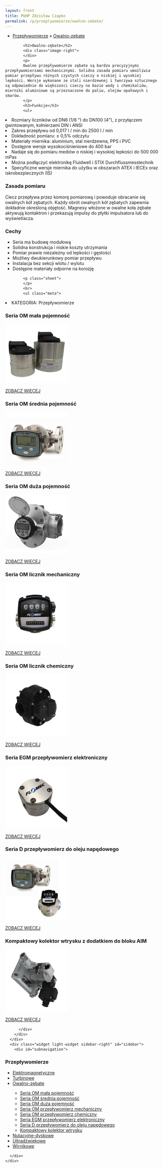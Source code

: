 ```yaml
---
layout: front
title: PUHP Zdzisław Czapko
permalink: /p/przeplywomierze/owalno-zebate/
---
```


<div id="content">
  <div class="wrapper-with-color-background">
    <div class="content-area-blog blog-background-sidebar-right">
      <div class="mainarea-left" id="mainarea">
        <div class="blogpost-blog3">
          <div class="post-content">
            <ul class="meta">
<li>
<a href="/p/przeplywomierze">Przepływomierze</a>
»
<a href="/p/przeplywomierze/owalno-zebate">Owalno-zębate</a>
</li>
</ul>

            <h2>Owalno-zębate</h2>
            <div class="image-right">
            </div>
            <p>
            Owalne przepływomierze zębate są bardzo precyzyjnymi przepływomierzami mechanicznymi. Solidna zasada pomiaru umożliwia pomiar przepływu różnych czystych cieczy o niskiej i wysokiej lepkości. Wersje wykonane ze stali nierdzewnej i tworzywa sztucznego są odpowiednie do większości cieczy na bazie wody i chemikaliów, mierniki aluminiowe są przeznaczone do paliw, olejów opałowych i smarów.
            </p>
            <h3>Funkcje</h3>
            <ul>
<li>Rozmiary liczników od DN6 (1/8 ") do DN100 (4"), z przyłączem gwintowanym, kołnierzami DIN i ANSI</li>
<li>Zakres przepływu od 0,017 l / min do 2500 l / min</li>
<li>Dokładność pomiaru: ± 0,5% odczytu</li>
<li>Materiały miernika: aluminium, stal nierdzewna, PPS i PVC</li>
<li>Dostępne wersje wysokociśnieniowe do 400 bar</li>
<li>Nadaje się do pomiaru mediów o niskiej i wysokiej lepkości do 500 000 mPas</li>
<li>Można podłączyć elektronikę Fluidwell i STIX Durchflussmesstechnik</li>
<li>Specyficzne wersje miernika do użytku w obszarach ATEX i IECEx oraz iskrobezpiecznych (IS)</li>
            </ul>
            <h3>Zasada pomiaru</h3>
            <p>
            Ciecz przepływa przez komorę pomiarową i powoduje obracanie się owalnych kół zębatych. Każdy obrót owalnych kół zębatych zapewnia dokładnie określoną objętość. Magnesy włożone w owalne koła zębate aktywują kontaktron i przekazują impulsy do płytki impulsatora lub do wyświetlacza.
            </p>
            <h3>Cechy</h3>
            <ul>
<li>Seria ma budowę modułową</li>
<li>Solidna konstrukcja i niskie koszty utrzymania</li>
<li>Pomiar prawie niezależny od lepkości i gęstości</li>
<li>Możliwy dwukierunkowy pomiar przepływu</li>
<li>Instalacja bez sekcji wlotu / wylotu</li>
<li>Dostępne materiały odporne na korozję</li>
            </ul>
            
            <p class="sheet">
            </p>
            <br>
            <ul class="meta">
<li>
KATEGORIA:
Przepływomierze
</li>
<!--
<li>
PRODUKTOW:
10
</li>
-->
</ul>
<h3>Seria OM mała pojemność</h3>
<span class="blog-img-wrapper">
<img style="width: 200px;" alt="Seria OM mała pojemność" src="/assets/images/katalog_produktow/przeplywomierze/owalno-zebate/seria-OM-mala-pojemnosc.jpg">

</span>
<p class="separator">
<a class="more-link" href="/p/przeplywomierze/owalno-zebate/seria-OM-mala-pojemnosc/">
<span class="button-clear">ZOBACZ WIĘCEJ</span>
</a>
</p>


<h3>Seria OM średnia pojemność</h3>
<span class="blog-img-wrapper">
<img style="width: 200px;" alt="Seria OM mała pojemność" src="/assets/images/katalog_produktow/przeplywomierze/owalno-zebate/seria-OM-srednia-pojemnosc.jpg">

</span>
<p class="separator">
<a class="more-link" href="/p/przeplywomierze/owalno-zebate/seria-OM-srednia-pojemnosc/">
<span class="button-clear">ZOBACZ WIĘCEJ</span>
</a>
</p>


<h3>Seria OM duża pojemność</h3>
<span class="blog-img-wrapper">
<img style="width: 200px;" alt="Seria OM duża pojemność" src="/assets/images/katalog_produktow/przeplywomierze/owalno-zebate/seria-OM-duza-pojemnosc.jpg">

</span>
<p class="separator">
<a class="more-link" href="/p/przeplywomierze/owalno-zebate/seria-OM-duza-pojemnosc/">
<span class="button-clear">ZOBACZ WIĘCEJ</span>
</a>
</p>


<h3>Seria OM licznik mechaniczny</h3>
<span class="blog-img-wrapper">
<img style="width: 200px;" alt="Seria OM licznik mechaniczny" src="/assets/images/katalog_produktow/przeplywomierze/owalno-zebate/seria-OM-przeplywomierz-mechaniczny.jpg">

</span>
<p class="separator">
<a class="more-link" href="/p/przeplywomierze/owalno-zebate/seria-OM-przeplywomierz-mechaniczny/">
<span class="button-clear">ZOBACZ WIĘCEJ</span>
</a>
</p>


<h3>Seria OM licznik chemiczny</h3>
<span class="blog-img-wrapper">
<img style="width: 200px;" alt="Seria OM licznik chemiczny" src="/assets/images/katalog_produktow/przeplywomierze/owalno-zebate/seria-OM-przeplywomierz-chemiczny.jpg">

</span>
<p class="separator">
<a class="more-link" href="/p/przeplywomierze/owalno-zebate/seria-OM-przeplywomierz-chemiczny/">
<span class="button-clear">ZOBACZ WIĘCEJ</span>
</a>
</p>


<h3>Seria EGM przepływomierz elektroniczny</h3>
<span class="blog-img-wrapper">
<img style="width: 200px;" alt="Seria EGM przeplywomierz elektroniczny" src="/assets/images/katalog_produktow/przeplywomierze/owalno-zebate/seria-EGM-przeplywomierz-elektroniczny.jpg">

</span>
<p class="separator">
<a class="more-link" href="/p/przeplywomierze/owalno-zebate/seria-EGM-przeplywomierz-elektroniczny/">
<span class="button-clear">ZOBACZ WIĘCEJ</span>
</a>
</p>


<h3>Seria D przepływomierz do oleju napędowego</h3>
<span class="blog-img-wrapper">
<img style="width: 200px;" alt="Seria D przeplywomierz do oleju napędowego" src="/assets/images/katalog_produktow/przeplywomierze/owalno-zebate/seria-D-przeplywomierz-do-oleju-napedowego.jpg">

</span>
<p class="separator">
<a class="more-link" href="/p/przeplywomierze/owalno-zebate/seria-D-przeplywomierz-do-oleju-napedowego/">
<span class="button-clear">ZOBACZ WIĘCEJ</span>
</a>
</p>


<h3>Kompaktowy kolektor wtrysku z dodatkiem do bloku AIM</h3>
<span class="blog-img-wrapper">
<img style="width: 200px;" alt="Seria D przeplywomierz do oleju napędowego" src="/assets/images/katalog_produktow/przeplywomierze/owalno-zebate/kolektor-wtrysku.jpg">

</span>
<p class="separator">
<a class="more-link" href="/p/przeplywomierze/owalno-zebate/kompaktowy-kolektor-wtrysku-z-dodatkiem-do-bloku-AIM/">
<span class="button-clear">ZOBACZ WIĘCEJ</span>
</a>
</p>



<!--
            <h3>IOG<sup>®</sup> low flow</h3>
<span class="blog-img-wrapper">
<img alt="Iog_low_flow" src="/assets/images/katalog_produktow/przeplywomierze/owalno-zebate/iog_low_flow.jpg">

</span>
<p>
Przepływomierz IOG posiada modułową, ekonomiczną konstrukcję będąc jednocześnie wysoko dokładnym i&nbsp;odpornym. W związku z odpornością tej szczególnej technologii pomiaru przepływu, przemysłowe przep...
</p>
<p class="separator">
<a class="more-link" href="/p/przeplywomierze/owalno-zebate/iog-sup-sup-low-flow">
<span class="button-clear">ZOBACZ WIĘCEJ</span>
</a>

</p>
<h3>IOG<sup>®</sup></h3>
<span class="blog-img-wrapper">
<img alt="Iog" src="/assets/images/katalog_produktow/przeplywomierze/owalno-zebate/IOG.jpg">

</span>
<p>
Przemysłowe przepływomierze OG to przepływomierze modularne, ekonomiczne a zarazem o&nbsp;dużej dokładności posiadające mocną obudowę. W związku z zastosowaną technologią pomiaru, przepływomierze p...
</p>
<p class="separator">
<a class="more-link" href="/p/przeplywomierze/owalno-zebate/iog-sup-sup">
<span class="button-clear">ZOBACZ WIĘCEJ</span>
</a>

</p>
<h3>LM OG</h3>
<span class="blog-img-wrapper">
<img alt="Lm_og" src="/assets/images/katalog_produktow/przeplywomierze/owalno-zebate/LM_OG.jpg">

</span>
<p>
Uniwersalny przepływomierz w zwartej obudowie zawierającej elektroniczny licznik mikroprocesorowy z baterią litową z przewidywaną żywotnością do 5 lat w zależności od czasu pracy. Licznik ten może ...
</p>
<p class="separator">
<a class="more-link" href="/p/przeplywomierze/owalno-zebate/lm-og">
<span class="button-clear">ZOBACZ WIĘCEJ</span>
</a>

</p>
<h3>LM-OG-A</h3>
<span class="blog-img-wrapper">
<img alt="Lm-og-a" src="/assets/images/katalog_produktow/przeplywomierze/owalno-zebate/LM-OG-A.png">

</span>
<p>
Uniwersalny przepływomierz w zwartej obudowie zawierającej elektroniczny licznik mikroprocesorowy z baterią litową z&nbsp;przewidywaną żywotnością do 5 lat w zależności od czasu pracy. Licznik ten może ...
</p>
<p class="separator">
<a class="more-link" href="/p/przeplywomierze/owalno-zebate/lm-og-a">
<span class="button-clear">ZOBACZ WIĘCEJ</span>
</a>

</p>
<h3>LM-OG-HF</h3>
<span class="blog-img-wrapper">
<img alt="Lmoghf" src="/assets/images/katalog_produktow/przeplywomierze/owalno-zebate/LMOGHF.jpg">

</span>
<p>
Przepływomierze LM-OG-HF są przeznaczone do pomiaru natężenia przepływu do 115 l/min. Główne przeznaczenie to pomiar olejów napędowych, silnikowych, przekładniowych, do skrzyń biegów, itp. z dokład...
</p>
<p class="separator">
<a class="more-link" href="/p/przeplywomierze/owalno-zebate/lm-og-hf">
<span class="button-clear">ZOBACZ WIĘCEJ</span>
</a>

</p>
<h3>LM-OG-I/LM-OG-I HF</h3>
<span class="blog-img-wrapper">
<img alt="Lm-og-i" src="/assets/images/katalog_produktow/przeplywomierze/owalno-zebate/LM-OG-I.jpg">

</span>
<p>
Owalno-zębate przepływomierze elektroniczne są szczególnie przeznaczone do pomiaru przepływu takich cieczy jak oleje silnikowe (S.A.E. 5-50), oleje przekładniowe (S.A.E. 80-240), oleje do przekładn...
</p>
<p class="separator">
<a class="more-link" href="/p/przeplywomierze/owalno-zebate/lm-og-i-lm-og-i-hf">
<span class="button-clear">ZOBACZ WIĘCEJ</span>
</a>

</p>
<h3>LM-OG-I-PVC</h3>
<span class="blog-img-wrapper">
<img alt="Lmogipvc" src="/assets/images/katalog_produktow/przeplywomierze/owalno-zebate/LMOGiPVC.jpg">

</span>
<p>
Przepływomierz owalno-zębaty LM-OG-I-PVC jest przeznaczony do pomiaru cieczy o przepływie do 35 l/min. Obudowa wykonana z PVC oraz zębatki wykonane z LCP pozwalają na wykorzystanie przepływomierza ...
</p>
<p class="separator">
<a class="more-link" href="/p/przeplywomierze/owalno-zebate/lm-og-i-pvc">
<span class="button-clear">ZOBACZ WIĘCEJ</span>
</a>

</p>
<h3>LM-OG-TI-PVC</h3>
<span class="blog-img-wrapper">
<img alt="Lmogti" src="/assets/images/katalog_produktow/przeplywomierze/owalno-zebate/LMOGTI.jpg">

</span>
<p>
Przepływomierz owalno-zębaty LM-OG-TI-PVC posiada kontaktronowe wyjście impulsowe i jest przeznaczony do współpracy z zewnętrznymi licznikami sumującymi lub urządzeniami rejestrującymi. Przepływomi...
</p>
<p class="separator">
<a class="more-link" href="/p/przeplywomierze/owalno-zebate/lm-og-ti-pvc">
<span class="button-clear">ZOBACZ WIĘCEJ</span>
</a>

</p>
<h3>LM-OG-TI/LM-OG-TI-HF</h3>
<span class="blog-img-wrapper">
<img alt="Lm-og-ti___lm-og-ti-hf" src="/assets/images/katalog_produktow/przeplywomierze/owalno-zebate/LM-OG-TI___LM-OG-TI-HF.png">

</span>
<p>
Owalno-zębate przepływomierze elektroniczne są szczególnie przeznaczone do pomiaru przepływu takich cieczy jak oleje silnikowe (S.A.E. 5-50), oleje przekładniowe (S.A.E. 80-240), oleje do przekładn...
</p>
<p class="separator">
<a class="more-link" href="/p/przeplywomierze/owalno-zebate/lm-og-ti-lm-og-ti-hf">
<span class="button-clear">ZOBACZ WIĘCEJ</span>
</a>

</p>
<h3>UH</h3>
<span class="blog-img-wrapper">

</span>
<p>
Przepływomierz  liniowy  UH  przeznaczony  jest  do  użycia w  przemyśle motoryzacyjnym do pomiaru przepływu olejów silnikowych  i  przekładniowych.  Jest  to  uniwersalny przepływomierz  mogący  b...
</p>
<p class="separator">
<a class="more-link" href="/p/przeplywomierze/owalno-zebate/uh">
<span class="button-clear">ZOBACZ WIĘCEJ</span>
</a>

</p>
-->
          </div>
        </div>
      </div>
      <div class="widget light-widget sidebar-right" id="sidebar">
        <div id="subnavigation">
<h3>Przepływomierze</h3>
<ul class="subcategories">
<li class="category"><a href="/p/przeplywomierze/elektromagnetyczne">Elektromagnetyczne</a></li>
<li class="category"><a href="/p/przeplywomierze/turbinowe">Turbinowe</a></li>
<li class="category"><a href="/p/przeplywomierze/owalno-zebate">Owalno-zębate</a></li>
<div class="light-widget">
<ul class="products">
  <li class="product"><a href="/p/przeplywomierze/owalno-zebate/seria-OM-mala-pojemnosc">Seria OM mała pojemność</a></li>
  <li class="product"><a href="/p/przeplywomierze/owalno-zebate/seria-OM-srednia-pojemnosc">Seria OM średnia pojemność</a></li>
  <li class="product"><a href="/p/przeplywomierze/owalno-zebate/seria-OM-duza-pojemnosc">Seria OM duża pojemność</a></li>
  <li class="product"><a href="/p/przeplywomierze/owalno-zebate/seria-OM-przeplywomierz-mechaniczny/">Seria OM przepływomierz mechaniczny</a></li>
  <li class="product"><a href="/p/przeplywomierze/owalno-zebate/seria-OM-przeplywomierz-chemiczny/">Seria OM przepływomierz chemiczny</a></li>
  <li class="product"><a href="/p/przeplywomierze/owalno-zebate/seria-EGM-przeplywomierz-elektroniczny/">Seria EGM przepływomierz elektroniczny</a></li>
  <li class="product"><a href="/p/przeplywomierze/owalno-zebate/seria-D-przeplywomierz-do-oleju-napedowego/">Seria D przepływomierz do oleju napędowego</a></li>
  <li class="product"><a href="/p/przeplywomierze/owalno-zebate/kompaktowy-kolektor-wtrysku-z-dodatkiem-do-bloku-AIM/">Kompaktowy kolektor wtrysku</a></li>
  <!--
<li class="product"><a href="/p/przeplywomierze/owalno-zebate/iog-sup-sup-low-flow">IOG<sup>®</sup> low flow</a></li>
<li class="product"><a href="/p/przeplywomierze/owalno-zebate/iog-sup-sup">IOG<sup>®</sup></a></li>
<li class="product"><a href="/p/przeplywomierze/owalno-zebate/lm-og">LM OG</a></li>
<li class="product"><a href="/p/przeplywomierze/owalno-zebate/lm-og-a">LM-OG-A</a></li>
<li class="product"><a href="/p/przeplywomierze/owalno-zebate/lm-og-hf">LM-OG-HF</a></li>
<li class="product"><a href="/p/przeplywomierze/owalno-zebate/lm-og-i-lm-og-i-hf">LM-OG-I/LM-OG-I HF</a></li>
<li class="product"><a href="/p/przeplywomierze/owalno-zebate/lm-og-i-pvc">LM-OG-I-PVC</a></li>
<li class="product"><a href="/p/przeplywomierze/owalno-zebate/lm-og-ti-pvc">LM-OG-TI-PVC</a></li>
<li class="product"><a href="/p/przeplywomierze/owalno-zebate/lm-og-ti-lm-og-ti-hf">LM-OG-TI/LM-OG-TI-HF</a></li>
<li class="product"><a href="/p/przeplywomierze/owalno-zebate/uh">UH</a></li>
-->
</ul>
</div>
<li class="category"><a href="/p/przeplywomierze/nutacyjne-dyskowe">Nutacyjne-dyskowe</a></li>
<li class="category"><a href="/p/przeplywomierze/ultradzwiekowe">Ultradźwiękowe</a></li>
<li class="category"><a href="/p/przeplywomierze/wirnikowe">Wirnikowe</a></li>
<!--
<li class="category"><a href="/p/przeplywomierze/wirowe">Wirowe</a></li>
<li class="category"><a href="/p/przeplywomierze/o-zmiennym-przekroju">O zmiennym przekroju</a></li>
<li class="category"><a href="/p/przeplywomierze/dla-hydrauliki-silowej">Dla hydrauliki siłowej</a></li>
<li class="category"><a href="/p/przeplywomierze/zwezkowe-i-roznicowo-cisnieniowe">Zwężkowe i różnicowo-ciśnieniowe</a></li>
-->
</ul>
<!--
<h3>Zawory regulacyjne</h3>
<ul class="subcategories">
<li class="category"><a href="/p/zawory-regulacyjne/male-zawory-regulacyjne">Małe zawory regulacyjne</a></li>
<li class="category"><a href="/p/zawory-regulacyjne/zawory-procesowe">Zawory procesowe</a></li>
<li class="category"><a href="/p/zawory-regulacyjne/zawory-w-wykonaniu-higienicznym">Zawory w wykonaniu higienicznym</a></li>
</ul>
<h3>API Industry</h3>
<ul class="subcategories">
<li class="category"><a href="/p/api-industry/czujniki-przemyslowe">Czujniki przemysłowe</a></li>
</ul>
-->
</div>

        
      </div>
    </div>
  </div>
</div>